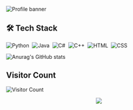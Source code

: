![Profile banner](https://i.imgur.com/VNP2tTx.gif)




## 🛠 Tech Stack

![Python](https://img.shields.io/badge/-Python-05122A?style=flat&logo=python)&nbsp;
![Java](https://img.shields.io/badge/-Java-05122A?style=flat&logo=Java&logoColor=FFA518)&nbsp;
![C#](https://img.shields.io/badge/-C-05122A?style=flat&logo=C&logoColor=A8B9CC)&nbsp;
![C++](https://img.shields.io/badge/-C++-05122A?style=flat&logo=C%2B%2B&logoColor=00599C)&nbsp;
![HTML](https://img.shields.io/badge/-HTML-05122A?style=flat&logo=HTML5)&nbsp;
![CSS](https://img.shields.io/badge/-CSS-05122A?style=flat&logo=CSS3&logoColor=1572B6)&nbsp;

![Anurag's GitHub stats](https://github-readme-stats.vercel.app/api?username=Kerekek&show_icons=true&theme=tokyonight)

## Visitor Count
![Visitor Count](https://profile-counter.glitch.me/Kerekek/count.svg)

<p align="center">
  <img src="https://readme-typing-svg.herokuapp.com/?center=true&vCenter=true&color=016EEA&width=800&lines=Hope+you+enjoy!;Now+we+both+probably+need+to+get+back+to+coding" />
</p>
